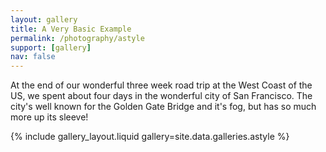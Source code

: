 ```yaml
---
layout: gallery
title: A Very Basic Example
permalink: /photography/astyle
support: [gallery]
nav: false
---
```


At the end of our wonderful three week road trip at the West Coast of the US, we
spent about four days in the wonderful city of San Francisco. The city's well
known for the Golden Gate Bridge and it's fog, but has so much more up its sleeve!

{% include gallery_layout.liquid gallery=site.data.galleries.astyle %}
